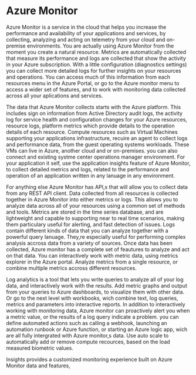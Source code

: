 # Azure Monitor 

Azure Monitor is a service in the cloud that helps you increase the performance and availability of your applications and services,
by collecting, analyzing and acting on telemetry from your cloud and on-premise environments.
You are actually using Azure Monitor from the moment you create a natural resource. Metrics are automatically collected that measure its performance and 
logs are collected that show the activity in your Azure subscription. With a little configuration (diagnostics settings) you can collect more detailed logs for 
further insights on your resources and operations. You can access much of this information from each resources menu in the Azure Portal, or go to the Azure monitor menu 
to access a wider set of features, and to work with monitoring data collected across all your aplications and services.

The data that Azure Monitor collects starts with the Azure platform. This includes sign on information from Active Directory audit logs, the activity log for service health
and configuration changes for your Azure resources, resource logs, platform metrics which provide details to the operation details of each resource.
Compute resources such as Virtual Machines supporting your applications infrastructure, recuire an agent to collect logs and performance data, from the guest operating systems workloads.
These VMs can live in Azure, another cloud and or on-premises. you can also connect and existing systme center operations manager environment.
For your application it self, use the application insights feature of Azure Monitor, to collect detailed metrics and logs, related to the performance and operation
of an application written in any lanuage in any environment. 

For anything else Azure Monitor has API,s that will allow you to collect data from any REST API client.
Data collected from all resources is collected together in Azure Monitor into either metrics or logs. This allows you to analyze data across all of your resources using a common set of methods and tools.
Metrics are stored in the time series database, and are lightweight and capable to supporting near to real time scenarios, making them particulary useful for 
alerting, and fast detection of issues. Logs contain different kinds of data that you can analyze together with a powerful query lanuage.
They,re especially useful for performing complex analysis accross data from a variety of sources. Once data has been collected, Azure monitor has a complete set of feautures
to analyze and act on that data. You can interactively work with metric data, using metrics explorer in the Azure portal. Analyze metrics from a single resource, or combine multiple metrics
accross different resources. 

Log analytics is a tool that lets you write queries to analyze all of your log data, and interactively work with the results. Add metric
graphs and output from your queries to Azure dashboards, to visualize them with other data. Or go to the next level with workbooks, wich combine text, log queries,
metrics and parameters into interactive reports. In addition to interactively working with monitoring data, Azure monitor can proactively alert you when a metric value,
or the results of a log query indicate a problem. you can define automated actions such as calling a webhook, launching an automation runbook or Azure function, or 
starting an Azure logic app, wich are all fully intergrated with Azure monitor,s data. Use auto scale to automatically add or remove compute recources, based
on the load measured biometric values.

Insights provides a customized monitoring experience built on Azure Monitor data and features,


